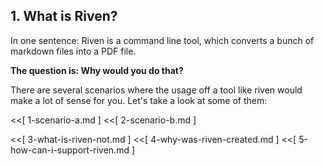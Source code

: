 ## 1. What is Riven?

In one sentence: Riven is a command line tool, which converts a bunch of markdown files into a PDF file.

**The question is: Why would you do that?**

There are several scenarios where the usage off a tool like riven would make a lot of sense for you. Let's take a look
at some of them:

<<[ 1-scenario-a.md ]
<<[ 2-scenario-b.md ]

<<[ 3-what-is-riven-not.md ]
<<[ 4-why-was-riven-created.md ]
<<[ 5-how-can-i-support-riven.md ]
